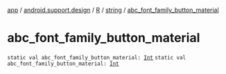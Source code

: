 [app](../../../index.md) / [android.support.design](../../index.md) / [R](../index.md) / [string](index.md) / [abc_font_family_button_material](./abc_font_family_button_material.md)

# abc_font_family_button_material

`static val abc_font_family_button_material: `[`Int`](https://kotlinlang.org/api/latest/jvm/stdlib/kotlin/-int/index.html)
`static val abc_font_family_button_material: `[`Int`](https://kotlinlang.org/api/latest/jvm/stdlib/kotlin/-int/index.html)